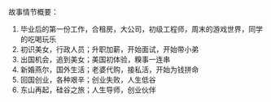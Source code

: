 故事情节概要：


1. 毕业后的第一份工作，合租房，大公司，初级工程师，周末的游戏世界，同学的吃喝玩乐
2. 初识美女，行政人员；升职加薪，开始面试，开始带小弟
3. 出国机会，追到美女；美国初体验，糗事一连串
4. 新婚燕尔，国外生活；老婆代购，接私活，开始为钱拼命
5. 回国创业，各种艰辛；创业失败，人生低谷
6. 东山再起，硅谷之旅；人生导师，创业伙伴
